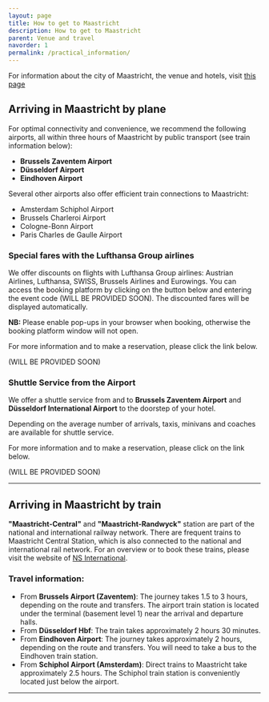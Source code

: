 ```yaml
---
layout: page
title: How to get to Maastricht
description: How to get to Maastricht
parent: Venue and travel
navorder: 1
permalink: /practical_information/
---
```



For information about the city of Maastricht, the venue and hotels, visit [this page](../maastricht)


## Arriving in Maastricht by plane

For optimal connectivity and convenience, we recommend the following airports, all within three hours of Maastricht by public transport (see train information below):

- **Brussels Zaventem Airport**
- **Düsseldorf Airport**
- **Eindhoven Airport**



Several other airports also offer efficient train connections to Maastricht:

- Amsterdam Schiphol Airport
- Brussels Charleroi Airport
- Cologne-Bonn Airport
- Paris Charles de Gaulle Airport


### Special fares with the Lufthansa Group airlines

We offer discounts on flights with Lufthansa Group airlines: Austrian Airlines, Lufthansa, SWISS, Brussels Airlines and Eurowings. You can access the booking platform by clicking on the button below and entering the event code (WILL BE PROVIDED SOON). The discounted fares will be displayed automatically.

**NB:** Please enable pop-ups in your browser when booking, otherwise the booking platform window will not open.

For more information and to make a reservation, please click the link below.

<!-- [**Book your flight here using Lufthansa**](#) -->
(WILL BE PROVIDED SOON)


### Shuttle Service from the Airport


We offer a shuttle service from and to **Brussels Zaventem Airport** and **Düsseldorf International Airport** to the doorstep of your hotel.


Depending on the average number of arrivals, taxis, minivans and coaches are available for shuttle service.

For more information and to make a reservation, please click on the link below.

<!-- [**Book your shuttle here**](#)   -->
(WILL BE PROVIDED SOON)

---

## Arriving in Maastricht by train

**"Maastricht-Central"** and **"Maastricht-Randwyck"** station are part of the national and international railway network. There are frequent trains to Maastricht Central Station, which is also connected to the national and international rail network. For an overview or to book these trains, please visit the website of [NS International](https://www.nsinternational.nl).

### Travel information:

- From **Brussels Airport (Zaventem)**: The journey takes 1.5 to 3 hours, depending on the route and transfers. The airport train station is located under the terminal (basement level 1) near the arrival and departure halls. 
- From **Düsseldorf Hbf**: The train takes approximately 2 hours 30 minutes.
- From **Eindhoven Airport**: The journey takes approximately 2 hours, depending on the route and transfers. You will need to take a bus to the Eindhoven train station.
- From **Schiphol Airport (Amsterdam)**: Direct trains to Maastricht take approximately 2.5 hours. The Schiphol train station is conveniently located just below the airport.





---


<!--
## Registration information
...


## How to make it to Maastricht

Info on the airports


### Shuttle services

To complete the accessibility from the airport terminal to the doorstep of your hotel, we will provide shuttle services from and to Brussels Zaventem Airport and Düsseldorf International Airport.

Depending on the average arrivals of the delegates, taxi’s, mini-vans and coaches are available to use as a shuttle.
 
For more information and making a reservation, please click the button below.


(BUTTON) Book your shuttle”

 
### Reduced fares with Lufthansa

 
The Lufthansa Group airlines bring people together - every day, all around the world. The global route network of Austrian Airlines, Lufthansa, SWISS, Brussels Airlines and Eurowings offers optimal connection and combination options, so you will benefit from quick and direct flights to the event.

You will reach the booking platform via the button below and with the event code NLAPITX. The reduced fares are automatically displayed.

 

NB: Please enable pop-ups permanently in your browser while booking, otherwise the window in the booking platform will not open.

 

For more information and making a reservation, please click the button below.

 

(BUTTON)Book your flight here” -->


